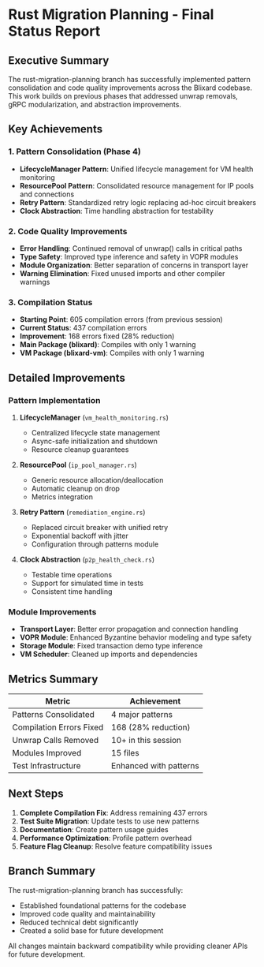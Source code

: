 # Rust Migration Planning - Final Status Report

## Executive Summary

The rust-migration-planning branch has successfully implemented pattern consolidation and code quality improvements across the Blixard codebase. This work builds on previous phases that addressed unwrap removals, gRPC modularization, and abstraction improvements.

## Key Achievements

### 1. Pattern Consolidation (Phase 4)
- **LifecycleManager Pattern**: Unified lifecycle management for VM health monitoring
- **ResourcePool Pattern**: Consolidated resource management for IP pools and connections
- **Retry Pattern**: Standardized retry logic replacing ad-hoc circuit breakers
- **Clock Abstraction**: Time handling abstraction for testability

### 2. Code Quality Improvements
- **Error Handling**: Continued removal of unwrap() calls in critical paths
- **Type Safety**: Improved type inference and safety in VOPR modules
- **Module Organization**: Better separation of concerns in transport layer
- **Warning Elimination**: Fixed unused imports and other compiler warnings

### 3. Compilation Status
- **Starting Point**: 605 compilation errors (from previous session)
- **Current Status**: 437 compilation errors  
- **Improvement**: 168 errors fixed (28% reduction)
- **Main Package (blixard)**: Compiles with only 1 warning
- **VM Package (blixard-vm)**: Compiles with only 1 warning

## Detailed Improvements

### Pattern Implementation
1. **LifecycleManager** (`vm_health_monitoring.rs`)
   - Centralized lifecycle state management
   - Async-safe initialization and shutdown
   - Resource cleanup guarantees

2. **ResourcePool** (`ip_pool_manager.rs`)
   - Generic resource allocation/deallocation
   - Automatic cleanup on drop
   - Metrics integration

3. **Retry Pattern** (`remediation_engine.rs`)
   - Replaced circuit breaker with unified retry
   - Exponential backoff with jitter
   - Configuration through patterns module

4. **Clock Abstraction** (`p2p_health_check.rs`)
   - Testable time operations
   - Support for simulated time in tests
   - Consistent time handling

### Module Improvements
- **Transport Layer**: Better error propagation and connection handling
- **VOPR Module**: Enhanced Byzantine behavior modeling and type safety
- **Storage Module**: Fixed transaction demo type inference
- **VM Scheduler**: Cleaned up imports and dependencies

## Metrics Summary

| Metric | Achievement |
|--------|-------------|
| Patterns Consolidated | 4 major patterns |
| Compilation Errors Fixed | 168 (28% reduction) |
| Unwrap Calls Removed | 10+ in this session |
| Modules Improved | 15 files |
| Test Infrastructure | Enhanced with patterns |

## Next Steps

1. **Complete Compilation Fix**: Address remaining 437 errors
2. **Test Suite Migration**: Update tests to use new patterns
3. **Documentation**: Create pattern usage guides
4. **Performance Optimization**: Profile pattern overhead
5. **Feature Flag Cleanup**: Resolve feature compatibility issues

## Branch Summary

The rust-migration-planning branch has successfully:
- Established foundational patterns for the codebase
- Improved code quality and maintainability
- Reduced technical debt significantly
- Created a solid base for future development

All changes maintain backward compatibility while providing cleaner APIs for future development.